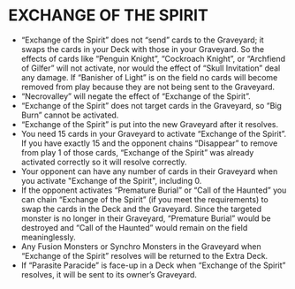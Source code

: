 # EXCHANGE OF THE SPIRIT

*   “Exchange of the Spirit” does not “send” cards to the Graveyard; it swaps the cards in your Deck with those in your Graveyard. So the effects of cards like “Penguin Knight”, “Cockroach Knight”, or “Archfiend of Gilfer” will not activate, nor would the effect of “Skull Invitation” deal any damage. If “Banisher of Light” is on the field no cards will become removed from play because they are not being sent to the Graveyard.
*   “Necrovalley” will negate the effect of “Exchange of the Spirit”.
*   “Exchange of the Spirit” does not target cards in the Graveyard, so “Big Burn” cannot be activated.
*   “Exchange of the Spirit” is put into the new Graveyard after it resolves.
*   You need 15 cards in your Graveyard to activate “Exchange of the Spirit”. If you have exactly 15 and the opponent chains “Disappear” to remove from play 1 of those cards, “Exchange of the Spirit” was already activated correctly so it will resolve correctly.
*   Your opponent can have any number of cards in their Graveyard when you activate "Exchange of the Spirit", including 0.
*   If the opponent activates “Premature Burial” or “Call of the Haunted” you can chain “Exchange of the Spirit” (if you meet the requirements) to swap the cards in the Deck and the Graveyard. Since the targeted monster is no longer in their Graveyard, “Premature Burial” would be destroyed and “Call of the Haunted” would remain on the field meaninglessly.
*   Any Fusion Monsters or Synchro Monsters in the Graveyard when “Exchange of the Spirit” resolves will be returned to the Extra Deck.
*   If “Parasite Paracide” is face-up in a Deck when “Exchange of the Spirit” resolves, it will be sent to its owner’s Graveyard.
